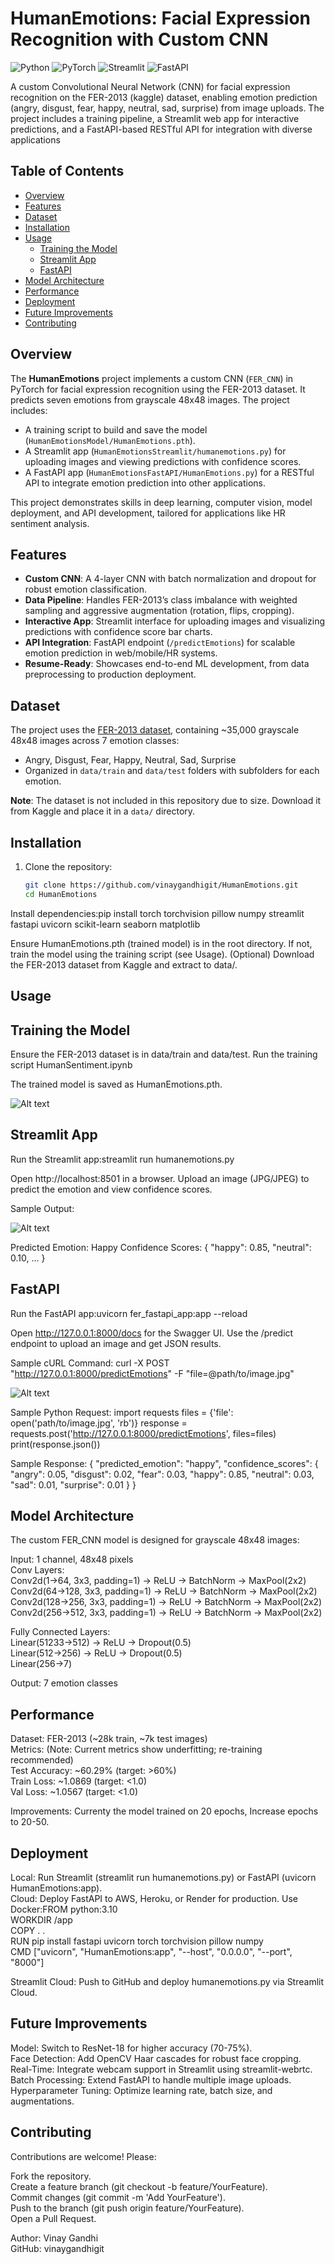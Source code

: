 # HumanEmotions: Facial Expression Recognition with Custom CNN

![Python](https://img.shields.io/badge/Python-3.8+-blue.svg)
![PyTorch](https://img.shields.io/badge/PyTorch-2.0+-orange.svg)
![Streamlit](https://img.shields.io/badge/Streamlit-1.0+-red.svg)
![FastAPI](https://img.shields.io/badge/FastAPI-0.68+-green.svg)

A custom Convolutional Neural Network (CNN) for facial expression recognition on the FER-2013 (kaggle) dataset, enabling emotion prediction (angry, disgust, fear, happy, neutral, sad, surprise) from image uploads. The project includes a training pipeline, a Streamlit web app for interactive predictions, and a FastAPI-based RESTful API for integration with diverse applications

## Table of Contents

- [Overview](#overview)
- [Features](#features)
- [Dataset](#dataset)
- [Installation](#installation)
- [Usage](#usage)
  - [Training the Model](#training-the-model)
  - [Streamlit App](#streamlit-app)
  - [FastAPI](#fastapi)
- [Model Architecture](#model-architecture)
- [Performance](#performance)
- [Deployment](#deployment)
- [Future Improvements](#future-improvements)
- [Contributing](#contributing)

## Overview

The **HumanEmotions** project implements a custom CNN (`FER_CNN`) in PyTorch for facial expression recognition using the FER-2013 dataset. It predicts seven emotions from grayscale 48x48 images. The project includes:

- A training script to build and save the model (`HumanEmotionsModel/HumanEmotions.pth`).
- A Streamlit app (`HumanEmotionsStreamlit/humanemotions.py`) for uploading images and viewing predictions with confidence scores.
- A FastAPI app (`HumanEmotionsFastAPI/HumanEmotions.py`) for a RESTful API to integrate emotion prediction into other applications.

This project demonstrates skills in deep learning, computer vision, model deployment, and API development, tailored for applications like HR sentiment analysis.

## Features

- **Custom CNN**: A 4-layer CNN with batch normalization and dropout for robust emotion classification.
- **Data Pipeline**: Handles FER-2013’s class imbalance with weighted sampling and aggressive augmentation (rotation, flips, cropping).
- **Interactive App**: Streamlit interface for uploading images and visualizing predictions with confidence score bar charts.
- **API Integration**: FastAPI endpoint (`/predictEmotions`) for scalable emotion prediction in web/mobile/HR systems.
- **Resume-Ready**: Showcases end-to-end ML development, from data preprocessing to production deployment.

## Dataset

The project uses the [FER-2013 dataset](https://www.kaggle.com/datasets/msambare/fer2013), containing ~35,000 grayscale 48x48 images across 7 emotion classes:

- Angry, Disgust, Fear, Happy, Neutral, Sad, Surprise
- Organized in `data/train` and `data/test` folders with subfolders for each emotion.

**Note**: The dataset is not included in this repository due to size. Download it from Kaggle and place it in a `data/` directory.

## Installation

1. Clone the repository:
   ```bash
   git clone https://github.com/vinaygandhigit/HumanEmotions.git
   cd HumanEmotions
   ```

Install dependencies:pip install torch torchvision pillow numpy streamlit fastapi uvicorn scikit-learn seaborn matplotlib

Ensure HumanEmotions.pth (trained model) is in the root directory. If not, train the model using the training script (see Usage).
(Optional) Download the FER-2013 dataset from Kaggle and extract to data/.

## Usage

## **Training the Model**

Ensure the FER-2013 dataset is in data/train and data/test.
Run the training script HumanSentiment.ipynb

The trained model is saved as HumanEmotions.pth.

![Alt text](confusionmatrix.png)

## **Streamlit App**

Run the Streamlit app:streamlit run humanemotions.py

Open http://localhost:8501 in a browser.
Upload an image (JPG/JPEG) to predict the emotion and view confidence scores.

Sample Output:

![Alt text](streamlit.jpg)

Predicted Emotion: Happy
Confidence Scores: { "happy": 0.85, "neutral": 0.10, ... }

## **FastAPI**

Run the FastAPI app:uvicorn fer_fastapi_app:app --reload

Open http://127.0.0.1:8000/docs for the Swagger UI.
Use the /predict endpoint to upload an image and get JSON results.

Sample cURL Command:
curl -X POST "http://127.0.0.1:8000/predictEmotions" -F "file=@path/to/image.jpg"

![Alt text](postman.jpg)

Sample Python Request:
import requests
files = {'file': open('path/to/image.jpg', 'rb')}
response = requests.post('http://127.0.0.1:8000/predictEmotions', files=files)
print(response.json())

Sample Response:
{
"predicted_emotion": "happy",
"confidence_scores": {
"angry": 0.05,
"disgust": 0.02,
"fear": 0.03,
"happy": 0.85,
"neutral": 0.03,
"sad": 0.01,
"surprise": 0.01
}
}

## **Model Architecture**

The custom FER_CNN model is designed for grayscale 48x48 images:<br>

Input: 1 channel, 48x48 pixels<br>
Conv Layers: <br>
Conv2d(1→64, 3x3, padding=1) → ReLU → BatchNorm → MaxPool(2x2)<br>
Conv2d(64→128, 3x3, padding=1) → ReLU → BatchNorm → MaxPool(2x2)<br>
Conv2d(128→256, 3x3, padding=1) → ReLU → BatchNorm → MaxPool(2x2)<br>
Conv2d(256→512, 3x3, padding=1) → ReLU → BatchNorm → MaxPool(2x2)<br>

Fully Connected Layers:<br>
Linear(51233→512) → ReLU → Dropout(0.5)<br>
Linear(512→256) → ReLU → Dropout(0.5)<br>
Linear(256→7)<br>

Output: 7 emotion classes<br>

## Performance

Dataset: FER-2013 (~28k train, ~7k test images)<br>
Metrics: (Note: Current metrics show underfitting; re-training recommended)<br>
Test Accuracy: ~60.29% (target: >60%)<br>
Train Loss: ~1.0869 (target: <1.0)<br>
Val Loss: ~1.0567 (target: <1.0)<br>

Improvements: Currenty the model trained on 20 epochs, Increase epochs to 20-50.

## Deployment

Local: Run Streamlit (streamlit run humanemotions.py) or FastAPI (uvicorn HumanEmotions:app).<br>
Cloud: Deploy FastAPI to AWS, Heroku, or Render for production. Use Docker:FROM python:3.10<br>
WORKDIR /app<br>
COPY . .<br>
RUN pip install fastapi uvicorn torch torchvision pillow numpy<br>
CMD ["uvicorn", "HumanEmotions:app", "--host", "0.0.0.0", "--port", "8000"]<br>

Streamlit Cloud: Push to GitHub and deploy humanemotions.py via Streamlit Cloud.

## Future Improvements

Model: Switch to ResNet-18 for higher accuracy (70-75%).<br>
Face Detection: Add OpenCV Haar cascades for robust face cropping.<br>
Real-Time: Integrate webcam support in Streamlit using streamlit-webrtc.<br>
Batch Processing: Extend FastAPI to handle multiple image uploads.<br>
Hyperparameter Tuning: Optimize learning rate, batch size, and augmentations.<br>

## Contributing

Contributions are welcome! Please:

Fork the repository.<br>
Create a feature branch (git checkout -b feature/YourFeature).<br>
Commit changes (git commit -m 'Add YourFeature').<br>
Push to the branch (git push origin feature/YourFeature).<br>
Open a Pull Request.<br>

Author: Vinay Gandhi<br>
GitHub: vinaygandhigit


